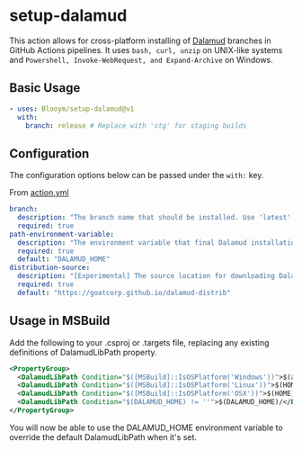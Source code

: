 # setup-dalamud

This action allows for cross-platform installing of [Dalamud](https://github.com/goatcorp/dalamud) branches in GitHub Actions pipelines. It uses `bash, curl, unzip` on UNIX-like systems and `Powershell, Invoke-WebRequest, and Expand-Archive` on Windows.

## Basic Usage

```yaml
- uses: Blooym/setup-dalamud@v1
  with:
    branch: release # Replace with 'stg' for staging builds 
```

## Configuration

The configuration options below can be passed under the `with:` key. 

From [action.yml](./action.yml)

```yaml
branch:
  description: "The branch name that should be installed. Use 'latest' for the stable branch."
  required: true
path-environment-variable:
  description: "The environment variable that final Dalamud installation path will be set under."
  required: true
  default: "DALAMUD_HOME"
distribution-source:
  description: "[Experimental] The source location for downloading Dalamud releases."
  required: true
  default: "https://goatcorp.github.io/dalamud-distrib"
```

## Usage in MSBuild

Add the following to your .csproj or .targets file, replacing any existing definitions of DalamudLibPath property.

```xml
<PropertyGroup>
  <DalamudLibPath Condition="$([MSBuild]::IsOSPlatform('Windows'))">$(appdata)\XIVLauncher\addon\Hooks\dev\</DalamudLibPath>
  <DalamudLibPath Condition="$([MSBuild]::IsOSPlatform('Linux'))">$(HOME)/.xlcore/dalamud/Hooks/dev/</DalamudLibPath>
  <DalamudLibPath Condition="$([MSBuild]::IsOSPlatform('OSX'))">$(HOME)/Library/Application Support/XIV on Mac/dalamud/Hooks/dev/</DalamudLibPath>
  <DalamudLibPath Condition="$(DALAMUD_HOME) != ''">$(DALAMUD_HOME)/</DalamudLibPath>
</PropertyGroup>
```

You will now be able to use the DALAMUD_HOME environment variable to override the default DalamudLibPath when it's set.
